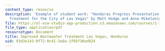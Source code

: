 ```yaml
---
content_type: resource
description: 'Example of student work: "Honduras Progress Presentation: Improved Wastewater
  Treatment for the City of Las Vegas" by Matt Hodge and Anne Mikelonis.'
file: https://ol-ocw-studio-app-production.s3.amazonaws.com/courses/1-782-environmental-engineering-masters-of-engineering-project-fall-2007-spring-2008/93d3e1430f720c413a8a1f05f36ed924_final_honduras.pdf
file_type: application/pdf
resourcetype: Document
title: Improved Wastewater Treatment Las Vegas, Honduras
uid: 93d3e143-0f72-0c41-3a8a-1f05f36ed924
---
```

